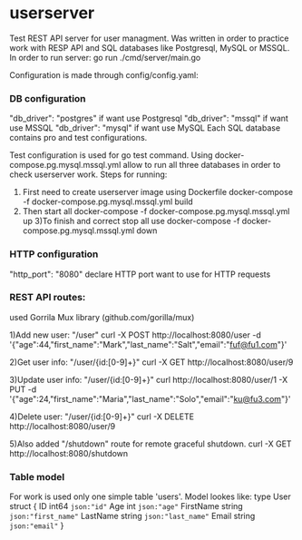 # userserver
Test REST API server for user managment. 
Was written in order to practice work with RESP API and SQL databases like Postgresql, MySQL or MSSQL.
In order to run server:
go run ./cmd/server/main.go

Configuration is made through config/config.yaml:

### DB configuration
"db_driver": "postgres" if want use Postgresql
"db_driver": "mssql" if want use MSSQL
"db_driver": "mysql" if want use MySQL
Each SQL database contains pro and test configurations.

Test configuration is used for go test command. Using docker-compose.pg.mysql.mssql.yml allow to run all three databases in order to check userserver work. Steps for running:
1) First need to create userserver image using Dockerfile
docker-compose -f docker-compose.pg.mysql.mssql.yml build 
2) Then start all
docker-compose -f docker-compose.pg.mysql.mssql.yml up
3)To finish and correct stop all use
docker-compose -f docker-compose.pg.mysql.mssql.yml down

### HTTP configuration
"http_port": "8080" declare HTTP port want to use for HTTP requests

### REST API routes:
used Gorrila Mux library (github.com/gorilla/mux)

1)Add new user: "/user"
curl -X POST http://localhost:8080/user -d '{"age":44,"first_name":"Mark","last_name":"Salt","email":"fuf@fu1.com"}'

2)Get user info: "/user/{id:[0-9]+}" 
curl -X GET http://localhost:8080/user/9

3)Update user info: "/user/{id:[0-9]+}" 
curl http://localhost:8080/user/1 -X PUT -d '{"age":24,"first_name":"Maria","last_name":"Solo","email":"ku@fu3.com"}'

4)Delete user: "/user/{id:[0-9]+}" 
curl -X DELETE http://localhost:8080/user/9

5)Also added  "/shutdown" route for remote graceful shutdown. 
curl -X GET http://localhost:8080/shutdown


### Table model
For work is used only one simple table 'users'. Model lookes like: 
type User struct {
	ID        int64  `json:"id"`
	Age       int    `json:"age"`
	FirstName string `json:"first_name"`
	LastName  string `json:"last_name"`
	Email     string `json:"email"`
}